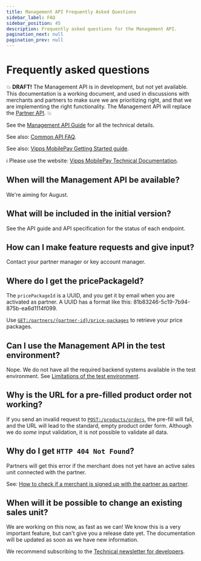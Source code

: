 ```yaml
---
title: Management API Frequently Asked Questions
sidebar_label: FAQ
sidebar_position: 45
description: Frequently asked questions for the Management API.
pagination_next: null
pagination_prev: null
---
```


# Frequently asked questions

💥
**DRAFT!** The Management API is in development, but not yet available.
This documentation is a working document, and used in discussions with
merchants and partners to make sure we are prioritizing right,
and that we are implementing the right functionality.
The Management API will replace the
[Partner API](https://developer.vippsmobilepay.com/docs/APIs/partner-api/).
💥

See the
[Management API Guide](management-api-guide.md)
for all the technical details.

See also:
[Common API FAQ](https://developer.vippsmobilepay.com/docs/faqs).

See also:
[Vipps MobilePay Getting Started guide](https://developer.vippsmobilepay.com/docs/getting-started).

<!-- START_COMMENT -->

ℹ️ Please use the website:
[Vipps MobilePay Technical Documentation](https://developer.vippsmobilepay.com/).

<!-- END_COMMENT -->

## When will the Management API be available?

We're aiming for August.

## What will be included in the initial version?

See the API guide and API specification for the status of each endpoint.

## How can I make feature requests and give input?

Contact your partner manager or key account manager.

## Where do I get the pricePackageId?

The `pricePackageId` is a UUID, and you get it by email when you are activated as partner.
A UUID has a format like this: 81b83246-5c19-7b94-875b-ea6d1114f099.

Use
[`GET:/partners/{partner-id}/price-packages`](https://developer.vippsmobilepay.com/api/management/#tag/Partners/operation/getPartnerPricePackages)
to retrieve your price packages.

## Can I use the Management API in the test environment?

Nope. We do not have all the required backend systems available in the test
environment. See
[Limitations of the test environment](https://developer.vippsmobilepay.com/docs/test-environment/#limitations-of-the-test-environment).

## Why is the URL for a pre-filled product order not working?

If you send an invalid request to
[`POST:/products/orders`](https://developer.vippsmobilepay.com/api/management#tag/Vipps-Product-Orders/operation/orderProduct),
the pre-fill will fail, and the URL will lead to the standard, empty
product order form. Although we do _some_ input validation, it is not possible
to validate all data.

## Why do I get `HTTP 404 Not Found`?

Partners will get this error if the merchant does not yet have an active sales unit connected with the partner.

See:
[How to check if a merchant is signed up with the partner as partner](https://developer.vippsmobilepay.com/docs/partner#how-to-check-if-a-merchant-is-signed-up-with-the-partner-as-partner).

## When will it be possible to change an existing sales unit?

We are working on this now, as fast as we can!
We know this is a very important feature, but can't give you a release date yet.
The documentation will be updated as soon as we have new information.

We recommend subscribing to the
[Technical newsletter for developers](https://developer.vippsmobilepay.com/docs/newsletters).

